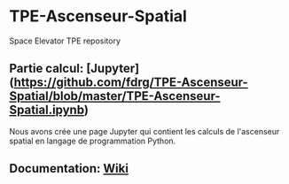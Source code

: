 # TPE-Ascenseur-Spatial
Space Elevator TPE repository

## Partie calcul: [Jupyter] (https://github.com/fdrg/TPE-Ascenseur-Spatial/blob/master/TPE-Ascenseur-Spatial.ipynb)   
Nous avons crée une page Jupyter qui contient les calculs de l'ascenseur spatial en langage de programmation Python.

## Documentation: [Wiki](https://github.com/fdrg/TPE-Ascenseur-Spatial/wiki)
